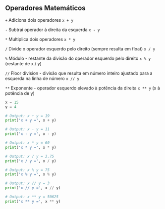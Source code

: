 ## Operadores Matemáticos

`+`   Adiciona dois operadores  `x + y`

`-`   Subtrai operador à direita da esquerda `x - y`

`*`   Multiplica dois operadores `x * y`

`/`   Divide o operador esquerdo pelo direito (sempre resulta em float) `x / y`

`%`   Módulo - restante da divisão do operador esquerdo pelo direito `x % y` (restante de x / y)

`//`  Floor division - divisão que resulta em número inteiro ajustado para a esquerda na linha de número `x // y`

`**`  Exponente - operador esquerdo elevado à potência da direita `x ** y` (x à potência de y)

```python
x = 15
y = 4

# Output: x + y = 19
print('x + y =', x + y)

# Output: x - y = 11
print('x - y =', x - y)

# Output: x * y = 60
print('x * y =', x * y)

# Output: x / y = 3.75
print('x / y =', x / y)

# Output: x % y = 75
print('x % y =', x % y)

# Output: x // y = 3
print('x // y =', x // y)

# Output: x ** y = 50625
print('x ** y =', x ** y)
```
